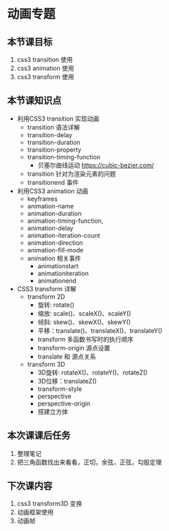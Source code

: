# 动画专题

## 本节课目标
1. css3 transition 使用
2. css3 animation 使用
3. css3 transform 使用

## 本节课知识点
- 利用CSS3 transition 实现动画 
  - transition 语法详解
  - transition-delay
  - transition-duration
  - transition-property
  - transition-timing-function
    - 贝塞尔曲线运动 https://cubic-bezier.com/
  - transition 针对为渲染元素的问题 
  - transitionend 事件
- 利用CSS3 animation 动画
  - keyframes
  - animation-name
  - animation-duration
  - animation-timing-function,
  - animation-delay
  - animation-iteration-count
  - animation-direction 
  - animation-fill-mode
  - animation 相关事件
    - animationstart
    - animationiteration 
    - animationend 
- CSS3 transform 详解
  - transform 2D
    - 旋转: rotate()
    - 缩放: scale()、scaleX()、scaleY()
    - 倾斜: skew()、skewX()、skewY()
    - 平移：translate()、translateX()、translateY()
    - transform 多函数书写时的执行顺序
    - transform-origin 源点设置
    - translate 和 源点关系
  - transform 3D 
    - 3D旋转: rotateX()、rotateY()、rotateZ()
    - 3D位移：translateZ()
    - transform-style
    - perspective
    - perspective-origin
    - 搭建立方体

## 本次课课后任务
1. 整理笔记
2. 把三角函数找出来看看，正切，余弦，正弦，勾股定理

## 下次课内容
1. css3 transform3D 变换
2. 动画框架使用
3. 动画帧
